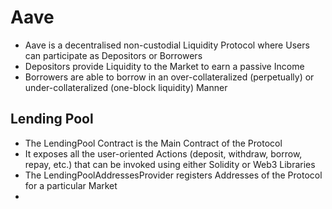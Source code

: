# Aave
* Aave is a decentralised non-custodial Liquidity Protocol where Users can participate as Depositors or Borrowers
* Depositors provide Liquidity to the Market to earn a passive Income
* Borrowers are able to borrow in an over-collateralized (perpetually) or under-collateralized (one-block liquidity) Manner

## Lending Pool
* The LendingPool Contract is the Main Contract of the Protocol
* It exposes all the user-oriented Actions (deposit, withdraw, borrow, repay, etc.) that can be invoked using either Solidity or Web3 Libraries
* The LendingPoolAddressesProvider registers Addresses of the Protocol for a particular Market
* 